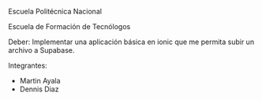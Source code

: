 Escuela Politécnica Nacional

Escuela de Formación de Tecnólogos

Deber: Implementar una aplicación básica en ionic que me permita subir un archivo a Supabase.

Integrantes:
- Martin Ayala
- Dennis Diaz
